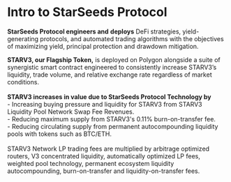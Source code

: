 # Intro to StarSeeds Protocol

**StarSeeds Protocol engineers and** **deploys** DeFi strategies, yield-generating protocols, and automated trading algorithms with the objectives of maximizing yield, principal protection and drawdown mitigation.

**STARV3, our Flagship Token,** is deployed on Polygon alongside a suite of synergistic smart contract engineered to consistently increase STARV3’s liquidity, trade volume, and relative exchange rate regardless of market conditions. \
\
**STARV3 increases in value due to StarSeeds Protocol Technology by**\
\- Increasing buying pressure and liquidity for STARV3 from STARV3 Liquidity Pool Network Swap Fee Revenues.\
\- Reducing maximum supply from STARV3's 0.11% burn-on-transfer fee.\
\- Reducing circulating supply from permanent autocompounding liquidity pools with tokens such as BTC/ETH. \
\
STARV3 Network LP trading fees are multiplied by arbitrage optimized routers, V3 concentrated liquidity, automatically optimized LP fees, weighted pool technology, permanent ecosystem liquidity autocompounding, burn-on-transfer and liquidity-on-transfer fees.&#x20;

